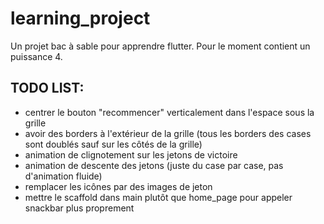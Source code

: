 # learning_project

Un projet bac à sable pour apprendre flutter.
Pour le moment contient un puissance 4.

## TODO LIST:

* centrer le bouton "recommencer" verticalement dans l'espace sous la grille
* avoir des borders à l'extérieur de la grille (tous les borders des cases sont doublés sauf sur les côtés de la grille)
* animation de clignotement sur les jetons de victoire
* animation de descente des jetons (juste du case par case, pas d'animation fluide)
* remplacer les icônes par des images de jeton
* mettre le scaffold dans main plutôt que home_page pour appeler snackbar plus proprement
